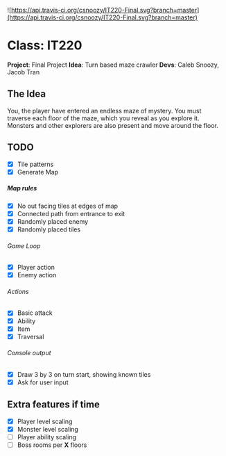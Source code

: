 ![https://api.travis-ci.org/csnoozy/IT220-Final.svg?branch=master](https://api.travis-ci.org/csnoozy/IT220-Final.svg?branch=master)
# Class: IT220
**Project**: Final Project
**Idea**: Turn based maze crawler
**Devs**: Caleb Snoozy, Jacob Tran

## The Idea
You, the player have entered an endless maze of mystery. You must traverse each floor of the maze, which you reveal as you explore it. Monsters and other explorers are also present and move around the floor.

## TODO
* [X] Tile patterns
* [X] Generate Map
##### Map rules
* [X] No out facing tiles at edges of map
* [X] Connected path from entrance to exit
* [X] Randomly placed enemy
* [X] Randomly placed tiles
###### Game Loop
* [X] Player action
* [X] Enemy action
###### Actions
* [X] Basic attack
* [X] Ability
* [X] Item
* [X] Traversal
###### Console output
* [X] Draw 3 by 3 on turn start, showing known tiles
* [X] Ask for user input

## Extra features if time
* [X] Player level scaling
* [X] Monster level scaling
* [ ] Player ability scaling
* [ ] Boss rooms per **X** floors
